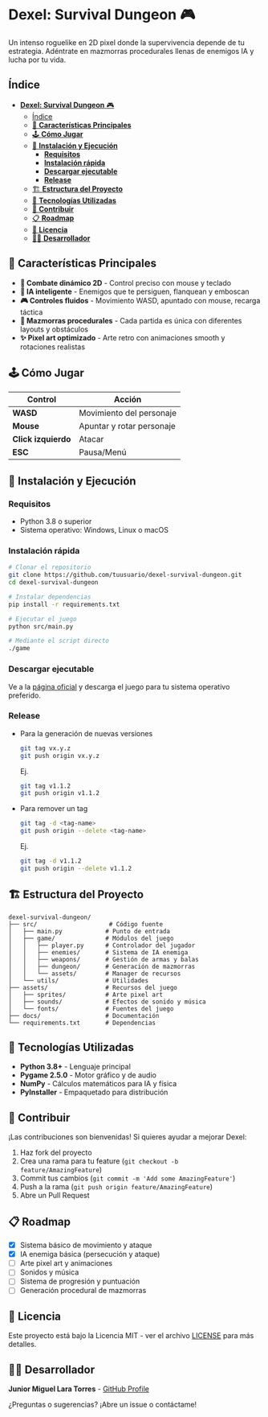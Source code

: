 # **Dexel: Survival Dungeon** 🎮

Un intenso roguelike en 2D pixel donde la supervivencia depende de tu estrategia. Adéntrate en mazmorras procedurales llenas de enemigos IA y lucha por tu vida.

## Índice
- [**Dexel: Survival Dungeon** 🎮](#dexel-survival-dungeon-)
  - [Índice](#índice)
  - [🎯 **Características Principales**](#-características-principales)
  - [🕹️ **Cómo Jugar**](#️-cómo-jugar)
  - [🚀 **Instalación y Ejecución**](#-instalación-y-ejecución)
    - [**Requisitos**](#requisitos)
    - [**Instalación rápida**](#instalación-rápida)
    - [**Descargar ejecutable**](#descargar-ejecutable)
    - [**Release**](#release)
  - [🏗️ **Estructura del Proyecto**](#️-estructura-del-proyecto)
  - [🎨 **Tecnologías Utilizadas**](#-tecnologías-utilizadas)
  - [🤝 **Contribuir**](#-contribuir)
  - [📋 **Roadmap**](#-roadmap)
  - [📄 **Licencia**](#-licencia)
  - [👨‍💻 **Desarrollador**](#-desarrollador)

## 🎯 **Características Principales**

- **🔫 Combate dinámico 2D** - Control preciso con mouse y teclado
- **🤖 IA inteligente** - Enemigos que te persiguen, flanquean y emboscan
- **🎮 Controles fluidos** - Movimiento WASD, apuntado con mouse, recarga táctica
- **🏰 Mazmorras procedurales** - Cada partida es única con diferentes layouts y obstáculos
- **✨ Pixel art optimizado** - Arte retro con animaciones smooth y rotaciones realistas

## 🕹️ **Cómo Jugar**

| Control | Acción |
|---------|--------|
| **WASD** | Movimiento del personaje |
| **Mouse** | Apuntar y rotar personaje |
| **Click izquierdo** | Atacar |
| **ESC** | Pausa/Menú |

## 🚀 **Instalación y Ejecución**

### **Requisitos**
- Python 3.8 o superior
- Sistema operativo: Windows, Linux o macOS

### **Instalación rápida**
```bash
# Clonar el repositorio
git clone https://github.com/tuusuario/dexel-survival-dungeon.git
cd dexel-survival-dungeon

# Instalar dependencias
pip install -r requirements.txt

# Ejecutar el juego
python src/main.py

# Mediante el script directo
./game
```

### **Descargar ejecutable**
Ve a la [página oficial](https://jmltundercode.github.io/Dexel_Survival_Dungeon) y descarga el juego para tu sistema operativo preferido.

### **Release**

- Para la generación de nuevas versiones 
  ```sh
  git tag vx.y.z
  git push origin vx.y.z
  ```
  Ej.
  ```sh
  git tag v1.1.2
  git push origin v1.1.2
  ```
- Para remover un tag
  ```sh
  git tag -d <tag-name>
  git push origin --delete <tag-name>
  ```
  Ej.
  ```sh
  git tag -d v1.1.2
  git push origin --delete v1.1.2
  ```

## 🏗️ **Estructura del Proyecto**

```
dexel-survival-dungeon/
├── src/                    # Código fuente
│   ├── main.py            # Punto de entrada
│   ├── game/              # Módulos del juego
│   │   ├── player.py      # Controlador del jugador
│   │   ├── enemies/       # Sistema de IA enemiga
│   │   ├── weapons/       # Gestión de armas y balas
│   │   ├── dungeon/       # Generación de mazmorras
│   │   └── assets/        # Manager de recursos
│   └── utils/             # Utilidades
├── assets/                # Recursos del juego
│   ├── sprites/           # Arte pixel art
│   ├── sounds/            # Efectos de sonido y música
│   └── fonts/             # Fuentes del juego
├── docs/                  # Documentación
└── requirements.txt       # Dependencias
```

## 🎨 **Tecnologías Utilizadas**

- **Python 3.8+** - Lenguaje principal
- **Pygame 2.5.0** - Motor gráfico y de audio
- **NumPy** - Cálculos matemáticos para IA y física
- **PyInstaller** - Empaquetado para distribución

## 🤝 **Contribuir**

¡Las contribuciones son bienvenidas! Si quieres ayudar a mejorar Dexel:

1. Haz fork del proyecto
2. Crea una rama para tu feature (`git checkout -b feature/AmazingFeature`)
3. Commit tus cambios (`git commit -m 'Add some AmazingFeature'`)
4. Push a la rama (`git push origin feature/AmazingFeature`)
5. Abre un Pull Request

## 📋 **Roadmap**

- [x] Sistema básico de movimiento y ataque
- [x] IA enemiga básica (persecución y ataque)
- [ ] Arte pixel art y animaciones
- [ ] Sonidos y música
- [ ] Sistema de progresión y puntuación
- [ ] Generación procedural de mazmorras

## 📄 **Licencia**

Este proyecto está bajo la Licencia MIT - ver el archivo [LICENSE](LICENSE) para más detalles.

## 👨‍💻 **Desarrollador**

**Junior Miguel Lara Torres** - [GitHub Profile](https://github.com/jmltundercode)

¿Preguntas o sugerencias? ¡Abre un issue o contáctame!
